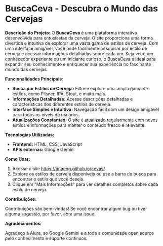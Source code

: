 # BuscaCeva - Descubra o Mundo das Cervejas

**Descrição do Projeto:**
O **BuscaCeva** é uma plataforma interativa desenvolvida para entusiastas da cerveja. O site proporciona uma forma divertida e intuitiva de explorar uma vasta gama de estilos de cerveja. Com uma interface amigável, você pode facilmente pesquisar por estilo de cerveja e acessar informações detalhadas sobre cada um. Seja você um conhecedor experiente ou um iniciante curioso, o BuscaCeva é ideal para expandir seu conhecimento e enriquecer sua experiência no fascinante mundo das cervejas. 

**Funcionalidades Principais:**
- **Busca por Estilos de Cerveja:** Filtre e explore uma ampla gama de estilos, como Pilsner, IPA, Stout, e muito mais.
- **Informações Detalhadas:** Acesse descrições detalhadas e características dos diferentes estilos de cerveja.
- **Interface Simples e Intuitiva:** Navegação fácil com um design amigável para todos os níveis de usuários.
- **Atualizações Constantes:** O site é atualizado regularmente com novos estilos e informações para manter o conteúdo fresco e relevante.

**Tecnologias Utilizadas:**
- **Frontend:** HTML, CSS, JavaScript
- **APIs externas:** Google Gemini 

**Como Usar:**
1. Acesse o site https://anaeng.github.io/cevas/
2. Explore os estilos de cerveja disponíveis ou use a barra de busca para encontrar o estilo que você deseja.
3. Clique em "Mais Informações" para ver detalhes completos sobre cada estilo de cerveja.

**Contribuições:**

Contribuições são bem-vindas! Se você encontrar algum bug ou tiver alguma sugestão, por favor, abra uma issue.

**Agradecimentos:**

Agradeço à Alura, ao Google Gemini e a toda a comunidade open source pelo conhecimento e suporte contínuos.
